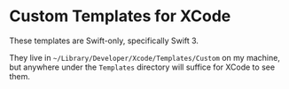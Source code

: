 # Custom Templates for XCode

These templates are Swift-only, specifically Swift 3.

They live in `~/Library/Developer/Xcode/Templates/Custom` on my machine, but anywhere under the `Templates` directory will suffice for XCode to see them.
